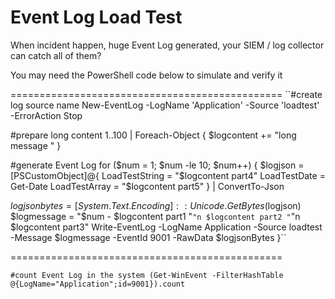 # Event Log Load Test

When incident happen, huge Event Log generated, your SIEM / log collector can catch all of them?

You may need the PowerShell code below to simulate and verify it

===============================================
``#create log source name
New-EventLog -LogName 'Application' -Source 'loadtest' -ErrorAction Stop

#prepare long content
1..100 | Foreach-Object {
  $logcontent += "long message "
}

#generate Event Log
for ($num = 1; $num -le 10; $num++)
{
  $logjson = [PSCustomObject]@{
    LoadTestString = "$logcontent part4"
    LoadTestDate = Get-Date
    LoadTestArray = "$logcontent part5"
  } | ConvertTo-Json

  $logjsonbytes = [System.Text.Encoding]::Unicode.GetBytes($logjson)
  $logmessage = "$num - $logcontent part1 "`"n $logcontent part2 "`"n $logcontent part3"
  Write-EventLog -LogName Application -Source loadtest -Message $logmessage -EventId 9001 -RawData $logjsonBytes
}``

===============================================

``#count Event Log in the system
(Get-WinEvent -FilterHashTable @{LogName="Application";id=9001}).count``
